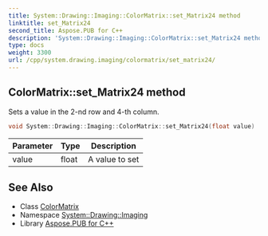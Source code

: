 ```yaml
---
title: System::Drawing::Imaging::ColorMatrix::set_Matrix24 method
linktitle: set_Matrix24
second_title: Aspose.PUB for C++
description: 'System::Drawing::Imaging::ColorMatrix::set_Matrix24 method. Sets a value in the 2-nd row and 4-th column in C++.'
type: docs
weight: 3300
url: /cpp/system.drawing.imaging/colormatrix/set_matrix24/
---
```

## ColorMatrix::set_Matrix24 method


Sets a value in the 2-nd row and 4-th column.

```cpp
void System::Drawing::Imaging::ColorMatrix::set_Matrix24(float value)
```


| Parameter | Type | Description |
| --- | --- | --- |
| value | float | A value to set |

## See Also

* Class [ColorMatrix](../)
* Namespace [System::Drawing::Imaging](../../)
* Library [Aspose.PUB for C++](../../../)

